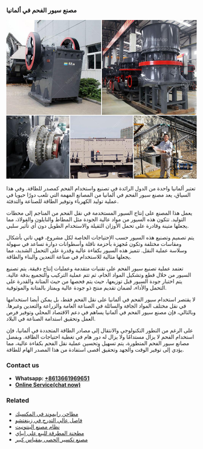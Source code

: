 <h3>مصنع سيور الفحم في ألمانيا</h3><img src='1701853598.jpg' alt=''><p>تعتبر ألمانيا واحدة من الدول الرائدة في تصنيع واستخدام الفحم كمصدر للطاقة. وفي هذا السياق، يعد مصنع سيور الفحم في ألمانيا من المصانع المهمة التي تلعب دورًا حيويا في عملية توليد الكهرباء وتوفير الطاقة للصناعة والتدفئة.</p><p>يعمل هذا المصنع على إنتاج السيور المستخدمة في نقل الفحم من المناجم إلى محطات التوليد. تتكون هذه السيور من مواد عالية الجودة مثل المطاط والنايلون والفولاذ، مما يجعلها متينة وقادرة على تحمل الأوزان الثقيلة والاستخدام الطويل دون أي تأثير سلبي.</p><p>يتم تصميم وتصنيع هذه السيور حسب الاحتياجات الخاصة لكل مشروع، فهي تاتي بأشكال ومقاسات مختلفة وتكون مُجهزة بأحزمة ناقلة وأسطوانات دوارة تساعد في سهولة وسلاسة عملية النقل. تتميز هذه السيور بكفاءة عالية وقدرة على التحمل الشديد، مما يجعلها مثالية للاستخدام في صناعة التعدين والبناء والطاقة.</p><p>تعتمد عملية تصنيع سيور الفحم على تقنيات متقدمة وعمليات إنتاج دقيقة. يتم تصنيع السيور من خلال قطع وتشكيل المواد الخام، ثم تتم عملية التركيب والتجميع بدقة عالية. يتم اختبار جودة السيور قبل توزيعها، حيث يتم فحصها من حيث المتانة والقدرة على التحمل والأداء، لضمان تقديم منتج ذو جودة عالية ويمتاز بالمتانة والموثوقية.</p><p>لا يقتصر استخدام سيور الفحم في ألمانيا على نقل الفحم فقط، بل يمكن أيضا استخدامها في نقل مختلف المواد الجافة والسائلة في الصناعة العامة والزراعة والتعدين وغيرها. وبالتالي، فإن مصنع سيور الفحم في ألمانيا يساهم في دعم الاقتصاد المحلي وتوفير فرص العمل وتحقيق استدامة الصناعة في البلاد.</p><p>على الرغم من التطور التكنولوجي والانتقال إلى مصادر الطاقة المتجددة في ألمانيا، فإن استخدام الفحم لا يزال مستدامًا ولا يزال له دور هام في تغطية احتياجات الطاقة. وبفضل مصانع سيور الفحم المتطورة، يتم تسهيل وتحسين عملية نقل الفحم بكفاءة عالية، مما يؤدي إلى توفير الوقت والجهد وتحقيق أقصى استفادة من هذا المصدر الهام للطاقة.</p><h3>Contact us</h3><ul><li><strong>Whatsapp:&nbsp;<a href="https://wa.me/8613661969651">+8613661969651</a></strong></li><li><a href="https://swt.shibang-china.com/?git&amp;zhl&amp;مصنع سيور الفحم في ألمانيا"><strong>Online Service(chat now)</strong></a></li></ul><h3>Related</h3><ul><li><a href='مطاحن رايموند في المكسيك.md'>مطاحن رايموند في المكسيك</a></li><li><a href='فاصل عالي التدرج في زينغتشو.md'>فاصل عالي التدرج في زينغتشو</a></li><li><a href='نظام مصنع البنتونيت.md'>نظام مصنع البنتونيت</a></li><li><a href='مطحنة المطرقة للبيع على إيباي.md'>مطحنة المطرقة للبيع على إيباي</a></li><li><a href='مصنع تكسير الحصى بمقياس كبير.md'>مصنع تكسير الحصى بمقياس كبير</a></li></ul>